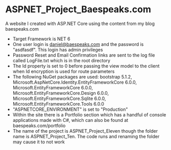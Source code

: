 # ASPNET_Project_Baespeaks.com
A website I created with ASP.NET Core using the content from my blog baespeaks.com

- Target Framework is NET 6
- One user login is daniel@baespeaks.com and the password is "asdfasdf". This login has admin privileges
- Password Reset and Email Confirmation links are sent to the log file called LogFile.txt which is in the root directory
- The Id property is set to 0 before passing the view model to the client when Id encryption is used for route parameters
- The following NuGet packages are used: bootstrap 5.1.2, Microsoft.AspNetCore.Identity.EntityFrameworkCore 6.0.0, Microsoft.EntityFrameworkCore 6.0.0, Microsoft.EntityFrameworkCore.Design 6.0.0, Microsoft.EntityFrameworkCore.Sqlite 6.0.0, Microsoft.EntityFrameworkCore.Tools 6.0.0
- "ASPNETCORE_ENVIRONMENT" is set to "Production"
- Within the site there is a Portfolio section which has a handful of console applications made with C#, which can also be found at baespeaks.com/portfolio
- The name of the project is ASPNET_Project_Eleven though the folder name is ASPNET_Project_Ten. The code runs and renaming the folder may cause it to not work
